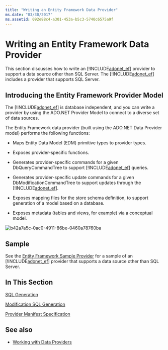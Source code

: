 ```yaml
---
title: "Writing an Entity Framework Data Provider"
ms.date: "03/30/2017"
ms.assetid: 092e88c4-a301-453a-b5c3-5740c6575a9f
---
```

# Writing an Entity Framework Data Provider
This section discusses how to write an [!INCLUDE[adonet_ef](../../../../../includes/adonet-ef-md.md)] provider to support a data source other than SQL Server. The [!INCLUDE[adonet_ef](../../../../../includes/adonet-ef-md.md)] includes a provider that supports SQL Server.  
  
## Introducing the Entity Framework Provider Model  
 The [!INCLUDE[adonet_ef](../../../../../includes/adonet-ef-md.md)] is database independent, and you can write a provider by using the ADO.NET Provider Model to connect to a diverse set of data sources.  
  
 The Entity Framework data provider (built using the ADO.NET Data Provider model) performs the following functions:  
  
- Maps Entity Data Model (EDM) primitive types to provider types.  
  
- Exposes provider-specific functions.  
  
- Generates provider-specific commands for a given DbQueryCommandTree to support [!INCLUDE[adonet_ef](../../../../../includes/adonet-ef-md.md)] queries.  
  
- Generates provider-specific update commands for a given DbModificationCommandTree to support updates through the [!INCLUDE[adonet_ef](../../../../../includes/adonet-ef-md.md)].  
  
- Exposes mapping files for the store schema definition, to support generation of a model based on a database.  
  
- Exposes metadata (tables and views, for example) via a conceptual model.  
  
 ![b42a7a5c&#45;0ac0&#45;4911&#45;86be&#45;0460a78760ba](../../../../../docs/framework/data/adonet/ef/media/b42a7a5c-0ac0-4911-86be-0460a78760ba.gif "b42a7a5c-0ac0-4911-86be-0460a78760ba")  
  
## Sample  
 See the [Entity Framework Sample Provider](https://code.msdn.microsoft.com/windowsdesktop/Entity-Framework-Sample-6a9801d0) for a sample of an [!INCLUDE[adonet_ef](../../../../../includes/adonet-ef-md.md)] provider that supports a data source other than SQL Server.  
  
## In This Section  
 [SQL Generation](../../../../../docs/framework/data/adonet/ef/sql-generation.md)  
  
 [Modification SQL Generation](../../../../../docs/framework/data/adonet/ef/modification-sql-generation.md)  
  
 [Provider Manifest Specification](../../../../../docs/framework/data/adonet/ef/provider-manifest-specification.md)  
  
## See also

- [Working with Data Providers](../../../../../docs/framework/data/adonet/ef/working-with-data-providers.md)
